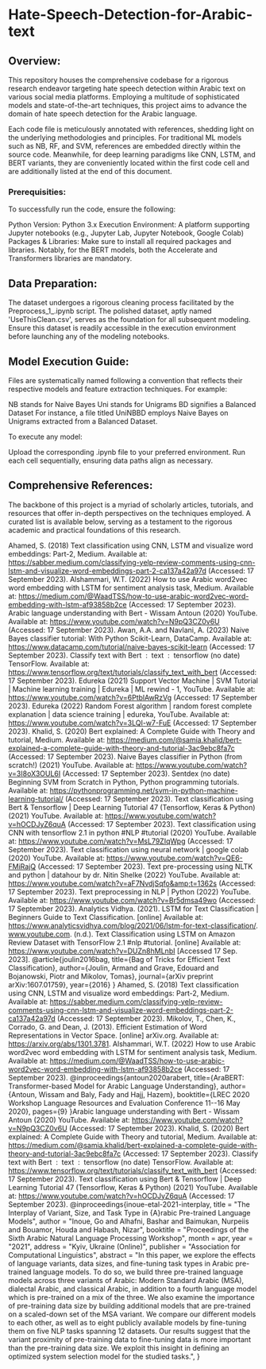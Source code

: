 # Hate-Speech-Detection-for-Arabic-text

## Overview:
This repository houses the comprehensive codebase for a rigorous research endeavor targeting hate speech detection within Arabic text on various social media platforms. Employing a multitude of sophisticated models and state-of-the-art techniques, this project aims to advance the domain of hate speech detection for the Arabic language.

Each code file is meticulously annotated with references, shedding light on the underlying methodologies and principles. For traditional ML models such as NB, RF, and SVM, references are embedded directly within the source code. Meanwhile, for deep learning paradigms like CNN, LSTM, and BERT variants, they are conveniently located within the first code cell and are additionally listed at the end of this document.



### Prerequisities:
To successfully run the code, ensure the following:

Python Version: Python 3.x
Execution Environment: A platform supporting Jupyter notebooks (e.g., Jupyter Lab, Jupyter Notebook, Google Colab)
Packages & Libraries: Make sure to install all required packages and libraries. Notably, for the BERT models, both the Accelerate and Transformers libraries are mandatory.

## Data Preparation:
The dataset undergoes a rigorous cleaning process facilitated by the Preprocess_1_.ipynb script. The polished dataset, aptly named 'UseThisClean.csv', serves as the foundation for all subsequent modeling. Ensure this dataset is readily accessible in the execution environment before launching any of the modeling notebooks.


## Model Execution Guide:
Files are systematically named following a convention that reflects their respective models and feature extraction techniques. For example:

NB stands for Naive Bayes
Uni stands for Unigrams
BD signifies a Balanced Dataset
For instance, a file titled UniNBBD employs Naive Bayes on Unigrams extracted from a Balanced Dataset.

To execute any model:

Upload the corresponding .ipynb file to your preferred environment.
Run each cell sequentially, ensuring data paths align as necessary.

## Comprehensive References:

The backbone of this project is a myriad of scholarly articles, tutorials, and resources that offer in-depth perspectives on the techniques employed. A curated list is available below, serving as a testament to the rigorous academic and practical foundations of this research.


Ahamed, S. (2018) Text classification using CNN, LSTM and visualize word embeddings: Part-2, Medium. Available at: https://sabber.medium.com/classifying-yelp-review-comments-using-cnn-lstm-and-visualize-word-embeddings-part-2-ca137a42a97d (Accessed: 17 September 2023).
Alshammari, W.T. (2022) How to use Arabic word2vec word embedding with LSTM for sentiment analysis task, Medium. Available at: https://medium.com/@WaadTSS/how-to-use-arabic-word2vec-word-embedding-with-lstm-af93858b2ce (Accessed: 17 September 2023).
Arabic language understanding with Bert - Wissam Antoun (2020) YouTube. Available at: https://www.youtube.com/watch?v=N9pQ3CZ0v6U (Accessed: 17 September 2023).
Awan, A.A. and Navlani, A. (2023) Naive Bayes classifier tutorial: With Python Scikit-Learn, DataCamp. Available at: https://www.datacamp.com/tutorial/naive-bayes-scikit-learn (Accessed: 17 September 2023).
Classify text with Bert  :   text  :   tensorflow (no date) TensorFlow. Available at: https://www.tensorflow.org/text/tutorials/classify_text_with_bert (Accessed: 17 September 2023).
Edureka (2021) Support Vector Machine | SVM Tutorial | Machine learning training | Edureka | ML rewind - 1, YouTube. Available at: https://www.youtube.com/watch?v=6PtblAwRzVg (Accessed: 17 September 2023).
Edureka (2022) Random Forest algorithm | random forest complete explanation | data science training | edureka, YouTube. Available at: https://www.youtube.com/watch?v=3LQI-w7-FuE (Accessed: 17 September 2023).
Khalid, S. (2020) Bert explained: A Complete Guide with Theory and tutorial, Medium. Available at: https://medium.com/@samia.khalid/bert-explained-a-complete-guide-with-theory-and-tutorial-3ac9ebc8fa7c (Accessed: 17 September 2023).
Naive Bayes classifier in Python (from scratch!) (2021) YouTube. Available at: https://www.youtube.com/watch?v=3I8oX3OUL6I (Accessed: 17 September 2023).
Sentdex (no date) Beginning SVM from Scratch in Python, Python programming tutorials. Available at: https://pythonprogramming.net/svm-in-python-machine-learning-tutorial/ (Accessed: 17 September 2023).
Text classification using Bert & Tensorflow | Deep Learning Tutorial 47 (Tensorflow, Keras & Python) (2021) YouTube. Available at: https://www.youtube.com/watch?v=hOCDJyZ6quA (Accessed: 17 September 2023).
Text classification using CNN with tensorflow 2.1 in python #NLP #tutorial (2020) YouTube. Available at: https://www.youtube.com/watch?v=MsL79ZIqWpg (Accessed: 17 September 2023).
Text classification using neural network | google colab (2020) YouTube. Available at: https://www.youtube.com/watch?v=QE6-FMiRajQ (Accessed: 17 September 2023).
Text pre-processing using NLTK and python | datahour by dr. Nitin Shelke (2022) YouTube. Available at: https://www.youtube.com/watch?v=aF7NvdjSqfo&amp;t=1362s (Accessed: 17 September 2023).
Text preprocessing in NLP | Python (2022) YouTube. Available at: https://www.youtube.com/watch?v=Br5dmsa49wo (Accessed: 17 September 2023).
Analytics Vidhya. (2021). LSTM for Text Classification | Beginners Guide to Text Classification. [online] Available at: https://www.analyticsvidhya.com/blog/2021/06/lstm-for-text-classification/.
‌www.youtube.com. (n.d.). Text Classification using LSTM on Amazon Review Dataset with TensorFlow 2.1 #nlp #tutorial. [online] Available at: https://www.youtube.com/watch?v=DUZn8hMLnbI [Accessed 17 Sep. 2023].
@article{joulin2016bag,
title={Bag of Tricks for Efficient Text Classification},
author={Joulin, Armand and Grave, Edouard and Bojanowski, Piotr and Mikolov, Tomas},
journal={arXiv preprint arXiv:1607.01759},
year={2016}
}
Ahamed, S. (2018) Text classification using CNN, LSTM and visualize word embeddings: Part-2, Medium. Available at: https://sabber.medium.com/classifying-yelp-review-comments-using-cnn-lstm-and-visualize-word-embeddings-part-2-ca137a42a97d (Accessed: 17 September 2023).
Mikolov, T., Chen, K., Corrado, G. and Dean, J. (2013). Efficient Estimation of Word Representations in Vector Space. [online] arXiv.org. Available at: https://arxiv.org/abs/1301.3781.
Alshammari, W.T. (2022) How to use Arabic word2vec word embedding with LSTM for sentiment analysis task, Medium. Available at: https://medium.com/@WaadTSS/how-to-use-arabic-word2vec-word-embedding-with-lstm-af93858b2ce (Accessed: 17 September 2023).
@inproceedings{antoun2020arabert,
title={AraBERT: Transformer-based Model for Arabic Language Understanding},
author={Antoun, Wissam and Baly, Fady and Hajj, Hazem},
booktitle={LREC 2020 Workshop Language Resources and Evaluation Conference 11--16 May 2020},
pages={9}
}Arabic language understanding with Bert - Wissam Antoun (2020) YouTube. Available at: https://www.youtube.com/watch?v=N9pQ3CZ0v6U (Accessed: 17 September 2023). Khalid, S. (2020) Bert explained: A Complete Guide with Theory and tutorial, Medium. Available at: https://medium.com/@samia.khalid/bert-explained-a-complete-guide-with-theory-and-tutorial-3ac9ebc8fa7c (Accessed: 17 September 2023). Classify text with Bert  :   text  :   tensorflow (no date) TensorFlow. Available at: https://www.tensorflow.org/text/tutorials/classify_text_with_bert (Accessed: 17 September 2023). Text classification using Bert & Tensorflow | Deep Learning Tutorial 47 (Tensorflow, Keras & Python) (2021) YouTube. Available at: https://www.youtube.com/watch?v=hOCDJyZ6quA (Accessed: 17 September 2023).
@inproceedings{inoue-etal-2021-interplay,
title = "The Interplay of Variant, Size, and Task Type in {A}rabic Pre-trained Language Models",
author = "Inoue, Go  and
Alhafni, Bashar  and
Baimukan, Nurpeiis  and
Bouamor, Houda  and
Habash, Nizar",
booktitle = "Proceedings of the Sixth Arabic Natural Language Processing Workshop",
month = apr,
year = "2021",
address = "Kyiv, Ukraine (Online)",
publisher = "Association for Computational Linguistics",
abstract = "In this paper, we explore the effects of language variants, data sizes, and fine-tuning task types in Arabic pre-trained language models. To do so, we build three pre-trained language models across three variants of Arabic: Modern Standard Arabic (MSA), dialectal Arabic, and classical Arabic, in addition to a fourth language model which is pre-trained on a mix of the three. We also examine the importance of pre-training data size by building additional models that are pre-trained on a scaled-down set of the MSA variant. We compare our different models to each other, as well as to eight publicly available models by fine-tuning them on five NLP tasks spanning 12 datasets. Our results suggest that the variant proximity of pre-training data to fine-tuning data is more important than the pre-training data size. We exploit this insight in defining an optimized system selection model for the studied tasks.",
}
